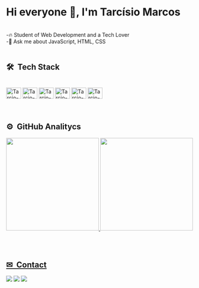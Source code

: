 <h1 align="left">Hi everyone 👋, I'm Tarcísio Marcos</h1>
<br>
-🔥 Student of Web Development and a Tech Lover <br>
-💬 Ask me about JavaScript, HTML, CSS <br><br>


## 🛠  &nbsp;Tech Stack
<div style="display: inline_block"><br>
<img align="center" alt="Tarcio-HTML" height="30" width="40" src="https://cdn.jsdelivr.net/gh/devicons/devicon/icons/html5/html5-original.svg"/>
<img align="center" alt="Tarcio-CSS" height="30" width="40" src="https://cdn.jsdelivr.net/gh/devicons/devicon/icons/css3/css3-original.svg"/>
<img align="center" alt="Tarcio-Bootstrap" height="30" width="40" src="https://cdn.jsdelivr.net/gh/devicons/devicon/icons/bootstrap/bootstrap-original.svg"/>
<img align="center" alt="Tarcio-JS" height="30" width="40" src="https://cdn.jsdelivr.net/gh/devicons/devicon/icons/javascript/javascript-original.svg" />
<img align="center" alt="Tarcio-Python" height="30" width="40" src="https://cdn.jsdelivr.net/gh/devicons/devicon/icons/python/python-original.svg"/>
<img align="center" alt="Tarcio-Selenium" height="30" width="40" src="https://cdn.jsdelivr.net/gh/devicons/devicon/icons/selenium/selenium-original.svg" />
</div>
<br><br>

## ⚙ &nbsp;GitHub Analitycs
<p align="left">
<a href="https://linktr.ee/tarcisiofilho">
<img height="250em" src="https://github-readme-stats.vercel.app/api?username=filhotarcisio&show_icons=true&theme=dark#gh-dark-mode-only&include_all_commits=true&count_private=true"/>
<img height="250em" src="https://github-readme-stats.vercel.app/api/top-langs/?username=filhotarcisio&layout=compact&theme=dark"/>
</p>
<br><br>

## ✉ &nbsp;Contact
<div>
  <a href="https://www.linkedin.com/in/tarcísio-marcos-b97a6219b/" target="_blank"><img src="https://img.shields.io/badge/LinkedIn-0077B5?style=for-the-badge&logo=linkedin&logoColor=white" target="_blank"/></a>
  <a href="https://www.instagram.com/tarcisio_m4rcos/" target="_blank"><img src="https://img.shields.io/badge/Instagram-E4405F?style=for-the-badge&logo=instagram&logoColor=white" target="_blank"/></a>
  <a href="mailto:tarcisio.marcos.filho@outlook.com" target="_blank"><img src="https://img.shields.io/badge/Microsoft_Outlook-0078D4?style=for-the-badge&logo=microsoft-outlook&logoColor=white" target="_blank"/></a>
</div>
